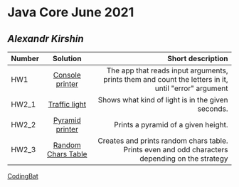 # Java Core June 2021

## *_Alexandr Kirshin_*

| Number       | Solution       | Short description  |
| ------------- |:-------------:| -----:|
|  HW1   |[Console printer](https://github.com/NikolaevArtem/Java_Core_June_2021/tree/feature/AlexandrKirshin/src/main/java/homework_1)| The app that reads input arguments, prints them and count the letters in it, until "error" argument |
|  HW2_1 |[Traffic light](https://github.com/NikolaevArtem/Java_Core_June_2021/tree/feature/AlexandrKirshin/src/main/java/homework_2/TrafficLight) |Shows what kind of light is in the given seconds. |
|  HW2_2 |[Pyramid printer](https://github.com/NikolaevArtem/Java_Core_June_2021/tree/feature/AlexandrKirshin/src/main/java/homework_2/PyramidPrinter)|Prints a pyramid of a given height. |
|  HW2_3 |[Random Chars Table](https://github.com/NikolaevArtem/Java_Core_June_2021/tree/feature/AlexandrKirshin/src/main/java/homework_2/RandomCharsTable)|Creates and prints random chars table. Prints even and odd characters depending on the strategy |

[CodingBat](https://codingbat.com/done?user=kirhin1@gmail.com&tag=3702120574)